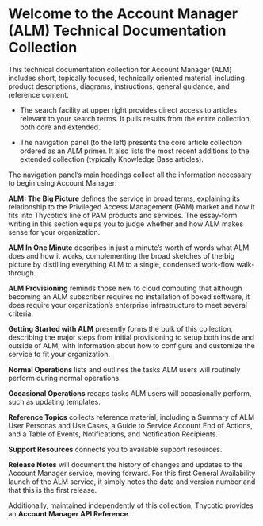 ﻿[title]: # (ALM Technicals Collection)
[tags]: # (Account  Manager,ALM,)
[priority]: # (1000)

# Welcome to the Account  Manager (ALM) Technical Documentation Collection

This technical documentation collection for Account  Manager (ALM) includes short, topically focused, technically oriented material, including product descriptions, diagrams, instructions, general guidance, and reference content.

* The search facility at upper right provides direct access to articles relevant to your search terms. It pulls results from the entire collection, both core and extended.

* The navigation panel (to the left) presents the core article collection ordered as an ALM primer. It also lists the most recent additions to the extended collection (typically Knowledge Base articles).

The navigation panel’s main headings collect all the information necessary to begin using Account  Manager:

**ALM: The Big Picture** defines the service in broad terms, explaining its relationship to the Privileged Access Management (PAM) market and how it fits into Thycotic’s line of PAM products and services. The essay-form writing in this section equips you to judge whether and how ALM makes sense for your organization.

**ALM In One Minute** describes in just a minute’s worth of words what ALM does and how it works, complementing the broad sketches of the big picture by distilling everything ALM to a single, condensed work-flow walk-through.

**ALM Provisioning** reminds those new to cloud computing that although becoming an ALM subscriber requires no installation of boxed software, it does require your organization’s enterprise infrastructure to meet several criteria.

**Getting Started with ALM** presently forms the bulk of this collection, describing the major steps from initial provisioning to setup both inside and outside of ALM, with information about how to configure and customize the service to fit your organization.

**Normal Operations** lists and outlines the tasks ALM users will routinely perform during normal operations.

**Occasional Operations** recaps tasks ALM users will occasionally perform, such as updating templates.

**Reference Topics** collects reference material, including a Summary of ALM User Personas and Use Cases, a Guide to Service Account End of  Actions, and a Table of Events, Notifications, and Notification Recipients.

**Support Resources** connects you to available support resources.

**Release Notes** will document the history of changes and updates to the Account  Manager service, moving forward. For this first General Availability launch of the ALM service, it simply notes the date and version number and that this is the first release.

Additionally, maintained independently of this collection, Thycotic provides an **Account  Manager API Reference**.



